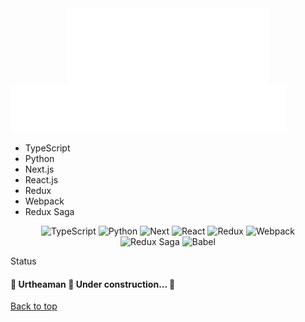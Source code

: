 <div id="top" align="center">
	<img height="120" fill="rgb(255, 255, 255)" src="./signature.svg" />
</div>

<img alt="Programming Tech" title="Programming Tech" height="75" fill="rgb(255, 255, 255)" src="./programming-tech.svg" />
<ul>
<li>
  TypeScript
</li>
<li>
Python
  </li>
  <li>
  Next.js
  </li>
  <li>
  React.js
  </li>
  <li>
  Redux
  </li>
  <li>
  Webpack
  </li>
  <li>
  Redux Saga
</li>
</ul>

<div align="center">
	<img alt="TypeScript" title="TypeScript" width="32" height="32" src="https://cdn-images-1.medium.com/max/1200/1*mn6bOs7s6Qbao15PMNRyOA.png">
	<img alt="Python" title="Python" width="32" height="32" src="https://th.bing.com/th/id/OIP.5kvpxVbWPk7jHs3psz0BowHaGf?pid=ImgDet&rs=1">
	<img alt="Next" width="32" height="32" title="Next" src="https://cdn.auth0.com/blog/next3/logo.png">
	<img alt="React" title="React" width="32" height="32" src="https://th.bing.com/th/id/R.f81a6f373c244b1f70f4b7402b5ab372?rik=rbXh4ieLuKt%2bmA&riu=http%3a%2f%2flogos-download.com%2fwp-content%2fuploads%2f2016%2f09%2fReact_logo_logotype_emblem.png&ehk=QhGOkKcUKCU7FBQgHOajOiJqJBACUTD2Ni6LsfqzCEA%3d&risl=&pid=ImgRaw&r=0">
	<img alt="Redux" title="Redux" width="32" height="32" src="https://careers.veepee.com/wp-content/uploads/TECHNO_Redux-Logo.png">
	<img alt="Webpack" title="Webpack" width="32" height="32" src="https://raw.githubusercontent.com/webpack/media/master/logo/icon-square-big.png">
	<img alt="Redux Saga" title="Redux Saga" width="40" src="https://cdn.freebiesupply.com/logos/large/2x/redux-saga-logo-png-transparent.png">
	<img alt="Babel" title="Babel" width="50" src="https://raw.githubusercontent.com/babel/logo/master/babel.png">
</div>

Status

<h4>
	🚧  Urtheaman 🚀 Under construction...  🚧
</h4>

<a href="#top">Back to top</a>
